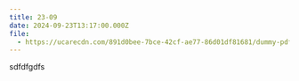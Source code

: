 ```yaml
---
title: 23-09
date: 2024-09-23T13:17:00.000Z
file:
  - https://ucarecdn.com/891d0bee-7bce-42cf-ae77-86d01df81681/dummy-pdf_4.pdf
---
```

sdfdfgdfs
